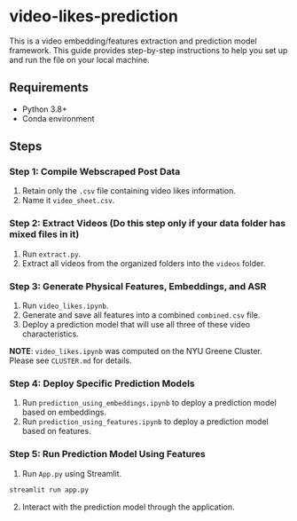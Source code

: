 # video-likes-prediction

This is a video embedding/features extraction and prediction model framework. This guide provides step-by-step instructions to help you set up and run the file on your local machine.


## Requirements

- Python 3.8+
- Conda environment

## Steps

### Step 1: Compile Webscraped Post Data 
1. Retain only the `.csv` file containing video likes information.
2. Name it `video_sheet.csv`.

### Step 2: Extract Videos (Do this step only if your data folder has mixed files in it)
1. Run `extract.py`.
2. Extract all videos from the organized folders into the `videos` folder.

### Step 3: Generate Physical Features, Embeddings, and ASR
1. Run `video_likes.ipynb`.
2. Generate and save all features into a combined `combined.csv` file.
3. Deploy a prediction model that will use all three of these video characteristics.

**NOTE**: `video_likes.ipynb` was computed on the NYU Greene Cluster. Please see `CLUSTER.md` for details.

### Step 4: Deploy Specific Prediction Models
1. Run `prediction_using_embeddings.ipynb` to deploy a prediction model based on embeddings.
2. Run `prediction_using_features.ipynb` to deploy a prediction model based on features.

### Step 5: Run Prediction Model Using Features
1. Run `App.py` using Streamlit.
```bash
streamlit run app.py
```
2. Interact with the prediction model through the application.
